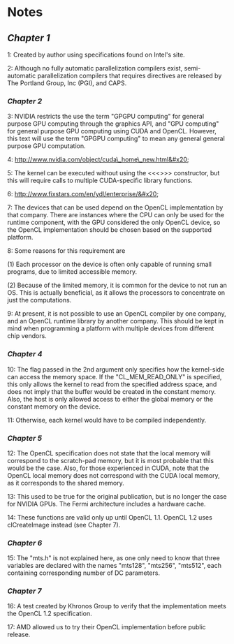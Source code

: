 # Notes

## _Chapter 1_&#x20;

1: Created by author using specifications found on Intel's site.&#x20;

2: Although no fully automatic parallelization compilers exist, semi-automatic parallelization compilers that requires directives are released by The Portland Group, Inc (PGI), and CAPS.&#x20;

### _Chapter 2_&#x20;

3: NVIDIA restricts the use the term "GPGPU computing" for general purpose GPU computing through the graphics API, and "GPU computing" for general purpose GPU computing using CUDA and OpenCL. However, this text will use the term "GPGPU computing" to mean any general general purpose GPU computation.&#x20;

4: http://www.nvidia.com/object/cuda\_home\_new.html&#x20;

5: The kernel can be executed without using the <<<>>> constructor, but this will require calls to multiple CUDA-specific library functions.&#x20;

6: http://www.fixstars.com/en/ydl/enterprise/&#x20;

7: The devices that can be used depend on the OpenCL implementation by that company. There are instances where the CPU can only be used for the runtime component, with the GPU considered the only OpenCL device, so the OpenCL implementation should be chosen based on the supported platform.&#x20;

8: Some reasons for this requirement are&#x20;

(1) Each processor on the device is often only capable of running small programs, due to limited accessible memory.&#x20;

(2) Because of the limited memory, it is common for the device to not run an OS. This is actually beneficial, as it allows the processors to concentrate on just the computations.&#x20;

9: At present, it is not possible to use an OpenCL compiler by one company, and an OpenCL runtime library by another company. This should be kept in mind when programming a platform with multiple devices from different chip vendors.&#x20;

### _Chapter 4_&#x20;

10: The flag passed in the 2nd argument only specifies how the kernel-side can access the memory space. If the "CL\_MEM\_READ\_ONLY" is specified, this only allows the kernel to read from the specified address space, and does not imply that the buffer would be created in the constant memory. Also, the host is only allowed access to either the global memory or the constant memory on the device.&#x20;

11: Otherwise, each kernel would have to be compiled independently.&#x20;

### _Chapter 5_&#x20;

12: The OpenCL specification does not state that the local memory will correspond to the scratch-pad memory, but it is most probable that this would be the case. Also, for those experienced in CUDA, note that the OpenCL local memory does not correspond with the CUDA local memory, as it corresponds to the shared memory.&#x20;

13: This used to be true for the original publication, but is no longer the case for NVIDIA GPUs. The Fermi architecture includes a hardware cache.&#x20;

14: These functions are valid only up until OpenCL 1.1. OpenCL 1.2 uses clCreateImage instead (see Chapter 7).&#x20;

### _Chapter 6_&#x20;

15: The "mts.h" is not explained here, as one only need to know that three variables are declared with the names "mts128", "mts256", "mts512", each containing corresponding number of DC parameters.&#x20;

### _Chapter 7_&#x20;

16: A test created by Khronos Group to verify that the implementation meets the OpenCL 1.2 specification.&#x20;

17: AMD allowed us to try their OpenCL implementation before public release.&#x20;
